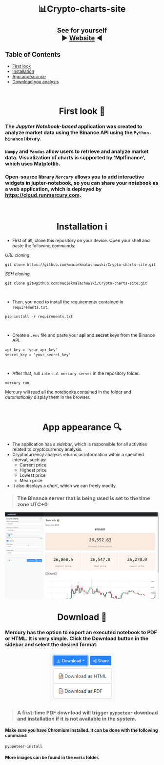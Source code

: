 <h1 align="center">📊Crypto-charts-site</h1>

<h2 align="center">See for yourself <br> ▶ <a href="https://mmalachowski.isdatascientist.com/app/charts_notebook" target="_blank">Website</a> ◀</h2>

## Table of Contents

 - [First look](https://github.com/maciekmalachowski/Crypto-charts-site#first-look)
 - [Installation](https://github.com/maciekmalachowski/Crypto-charts-site#installation)
 - [App appearance](https://github.com/maciekmalachowski/Crypto-charts-site#app-appearance)
 - [Download you analysis](https://github.com/maciekmalachowski/Crypto-charts-site#download)

<br>
 
<h1 align="center" id="first-look"> First look 👀 </h1>

### The *Jupyter Notebook-based* application was created to analyze market data using the Binance API using the `Python-binance` library. 

### `Numpy` and `Pandas` allow users to retrieve and analyze market data. Visualization of charts is supported by 'Mplfinance', which uses Matplotlib.

### Open-source library *`Mercury`* allows you to add interactive widgets in jupter-notebook, so you can share your notebook as a web application, which is deployed by https://cloud.runmercury.com.

<br>

<h1 align="center" id="installation">Installation ℹ</h1>

- First of all, clone this repository on your device. Open your shell and paste the following commands:

*URL cloning*
```
git clone https://github.com/maciekmalachowski/Crypto-charts-site.git
```
*SSH cloning*
```
git clone git@github.com:maciekmalachowski/Crypto-charts-site.git
```
<br>

- Then, you need to install the requirements contained in ``requirements.txt``.
```
pip install -r requirements.txt
```

<br>

- Create a `.env` file and paste your **api** and **secret** keys from the Binance API.
```
api_key = 'your_api_key'
secret_key = 'your_secret_key'
```

<br>

- After that, run `internal mercury server` in the repository folder.
```
mercury run
```
Mercury will read all the notebooks contained in the folder and *automatically* display them in the browser. 

<br>

<h1 align="center" id="app-appearance"> App appearance 🔍</h1>

- The application has a *sidebar*, which is responsible for all activities related to cryptocurrency analysis.
- Cryptocurrency analysis returns us information within a specified interval, such as:
    - Current price
    - Highest price
    - Lowest price
    - Mean price
- It also displays a *chart*, which we can freely modify.
> ### The Binance server that is being used is set to the time zone UTC+0

<p align="center"><img src="media/appearance.gif"></p>

<h1 align="center" id="download">Download 💾</h1>

### Mercury has the option to export an executed notebook to PDF or HTML. It is very simple. Click the Download button in the sidebar and select the desired format:
<p align="center"><img src="media/download.png"></p>

> ### A first-time PDF download will trigger `pyppeteer` download and installation if it is not available in the system.

#### Make sure you have Chromium installed. It can be done with the following command:
```
pyppeteer-install
```

#### More images can be found in the `media` folder.
